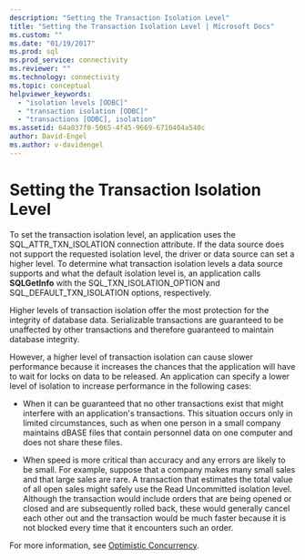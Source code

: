```yaml
---
description: "Setting the Transaction Isolation Level"
title: "Setting the Transaction Isolation Level | Microsoft Docs"
ms.custom: ""
ms.date: "01/19/2017"
ms.prod: sql
ms.prod_service: connectivity
ms.reviewer: ""
ms.technology: connectivity
ms.topic: conceptual
helpviewer_keywords: 
  - "isolation levels [ODBC]"
  - "transaction isolation [ODBC]"
  - "transactions [ODBC], isolation"
ms.assetid: 64a037f0-5065-4f45-9669-6710404a540c
author: David-Engel
ms.author: v-davidengel
---
```

# Setting the Transaction Isolation Level
To set the transaction isolation level, an application uses the SQL_ATTR_TXN_ISOLATION connection attribute. If the data source does not support the requested isolation level, the driver or data source can set a higher level. To determine what transaction isolation levels a data source supports and what the default isolation level is, an application calls **SQLGetInfo** with the SQL_TXN_ISOLATION_OPTION and SQL_DEFAULT_TXN_ISOLATION options, respectively.  
  
 Higher levels of transaction isolation offer the most protection for the integrity of database data. Serializable transactions are guaranteed to be unaffected by other transactions and therefore guaranteed to maintain database integrity.  
  
 However, a higher level of transaction isolation can cause slower performance because it increases the chances that the application will have to wait for locks on data to be released. An application can specify a lower level of isolation to increase performance in the following cases:  
  
-   When it can be guaranteed that no other transactions exist that might interfere with an application's transactions. This situation occurs only in limited circumstances, such as when one person in a small company maintains dBASE files that contain personnel data on one computer and does not share these files.  
  
-   When speed is more critical than accuracy and any errors are likely to be small. For example, suppose that a company makes many small sales and that large sales are rare. A transaction that estimates the total value of all open sales might safely use the Read Uncommitted isolation level. Although the transaction would include orders that are being opened or closed and are subsequently rolled back, these would generally cancel each other out and the transaction would be much faster because it is not blocked every time that it encounters such an order.  
  
 For more information, see [Optimistic Concurrency](../../../odbc/reference/develop-app/optimistic-concurrency.md).
